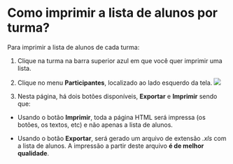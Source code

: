 # Como imprimir a lista de alunos por turma?

Para imprimir a lista de alunos de cada turma:

1. Clique na turma na barra superior azul em que você quer imprimir uma lista.

2. Clique no menu **Participantes**, localizado ao lado esquerdo da tela.
![](https://raw.githubusercontent.com/mupi/readinweb-docs/master/images/list.png)

3. Nesta página, há dois botões disponíveis, **Exportar** e **Imprimir** sendo que:
  
  * Usando o botão **Imprimir**, toda a página HTML será impressa (os botões, os textos, etc) e não apenas a lista de alunos.
  
  * Usando o botão **Exportar**, será gerado um arquivo de extensão *.xls* com a lista de alunos. A impressão a partir deste arquivo **é de melhor qualidade**.


